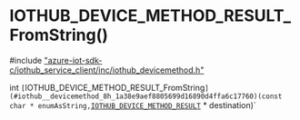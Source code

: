 # IOTHUB_DEVICE_METHOD_RESULT_FromString()

\#include ["azure-iot-sdk-c/iothub_service_client/inc/iothub_devicemethod.h"](../iot-c-ref-iothub-devicemethod-h.md)  

int `[`IOTHUB_DEVICE_METHOD_RESULT_FromString`](#iothub__devicemethod_8h_1a38e9aef8805699d16890d4ffa6c17760)(const char * enumAsString,`[`IOTHUB_DEVICE_METHOD_RESULT`](#iothub__devicemethod_8h_1a8adffbffc2f6e136f8406c5ef396602d) * destination)`

